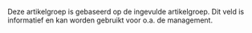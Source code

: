 Deze artikelgroep is gebaseerd op de ingevulde artikelgroep. Dit veld is informatief en kan worden gebruikt voor o.a. de management.